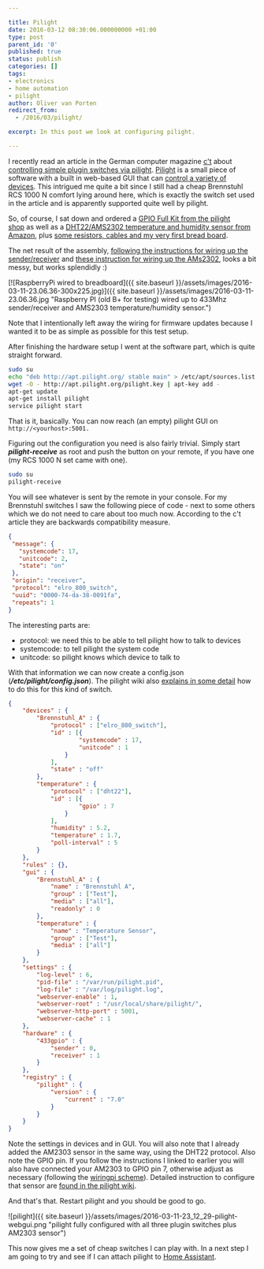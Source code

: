 ```yaml
---

title: Pilight
date: 2016-03-12 08:30:06.000000000 +01:00
type: post
parent_id: '0'
published: true
status: publish
categories: []
tags:
- electronics
- home automation
- pilight
author: Oliver van Porten
redirect_from:
  - /2016/03/pilight/

excerpt: In this post we look at configuring pilight.

---
```

I recently read an article in the German computer magazine [c't](http://www.heise.de/ct) about [controlling simple plugin switches via pilight](http://www.heise.de/ct/ausgabe/2016-2-Funksteckdosen-und-mehr-mit-dem-Raspi-steuern-3057510.html). [Pilight](https://www.pilight.org/) is a small piece of software with a built in web-based GUI that can [control a variety of devices](https://wiki.pilight.org/doku.php/protocols). This intrigued me quite a bit since I still had a cheap Brennstuhl RCS 1000 N comfort lying around here, which is exactly the switch set used in the article and is apparently supported quite well by pilight.

So, of course, I sat down and ordered a [GPIO Full Kit from the pilight shop](https://www.pilight.org/shop/#) as well as a [DHT22/AMS2302 temperature and humidity sensor from Amazon](http://www.amazon.de/gp/product/B00L3I91TO), plus [some resistors, cables and my very first bread board](http://www.amazon.de/gp/product/B00DGNZ9G8).

The net result of the assembly, [following the instructions for wiring up the sender/receiver](https://manual.pilight.org/en/electronics-wiring) and [these instruction for wiring up the AMs2302](http://www.home-automation-community.com/temperature-and-humidity-from-am2302-dht22-sensor-displayed-as-chart/), looks a bit messy, but works splendidly :)

[![RaspberryPi wired to breadboard]({{ site.baseurl }}/assets/images/2016-03-11-23.06.36-300x225.jpg)]({{ site.baseurl }}/assets/images/2016-03-11-23.06.36.jpg "Raspberry PI (old B+ for testing) wired up to 433Mhz sender/receiver and AMS2303 temperature/humidity sensor.")

Note that I intentionally left away the wiring for firmware updates because I wanted it to be as simple as possible for this test setup.

After finishing the hardware setup I went at the software part, which is quite straight forward.

``` bash
sudo su
echo "deb http://apt.pilight.org/ stable main" > /etc/apt/sources.list.d/pilight.list
wget -O - http://apt.pilight.org/pilight.key | apt-key add -
apt-get update
apt-get install pilight
service pilight start
```

That is it, basically. You can now reach (an empty) pilight GUI on ``http://<yourhost>:5001.`` 

Figuring out the configuration you need is also fairly trivial. Simply start _**pilight-receive**_ as root and push the button on your remote, if you have one (my RCS 1000 N set came with one).

``` bash
sudo su
pilight-receive
```

You will see whatever is sent by the remote in your console. For my Brennstuhl switches I saw the following piece of code - next to some others which we do not need to care about too much now. According to the c't article they are backwards compatibility measure.

``` json
{
 "message": {
   "systemcode": 17,
   "unitcode": 2,
   "state": "on"
 },
 "origin": "receiver",
 "protocol": "elro_800_switch",
 "uuid": "0000-74-da-38-0091fa",
 "repeats": 1
}
```

The interesting parts are:

*   protocol: we need this to be able to tell pilight how to talk to devices
*   systemcode: to tell pilight the system code
*   unitcode: so pilight knows which device to talk to

With that information we can now create a config.json (_**/etc/pilight/config.json**_). The pilight wiki also [explains in some detail](https://wiki.pilight.org/doku.php/elro_he_switch_v7_0) how to do this for this kind of switch.

``` json
{
    "devices" : {
        "Brennstuhl_A" : {
            "protocol" : ["elro_800_switch"],
            "id" : [{
                    "systemcode" : 17,
                    "unitcode" : 1
                }
            ],
            "state" : "off"
        },
        "temperature" : {
            "protocol" : ["dht22"],
            "id" : [{
                    "gpio" : 7
                }
            ],
            "humidity" : 5.2,
            "temperature" : 1.7,
            "poll-interval" : 5
        }
    },
    "rules" : {},
    "gui" : {
        "Brennstuhl_A" : {
            "name" : "Brennstuhl A",
            "group" : ["Test"],
            "media" : ["all"],
            "readonly" : 0
        },
        "temperature" : {
            "name" : "Temperature Sensor",
            "group" : ["Test"],
            "media" : ["all"]
        }
    },
    "settings" : {
        "log-level" : 6,
        "pid-file" : "/var/run/pilight.pid",
        "log-file" : "/var/log/pilight.log",
        "webserver-enable" : 1,
        "webserver-root" : "/usr/local/share/pilight/",
        "webserver-http-port" : 5001,
        "webserver-cache" : 1
    },
    "hardware" : {
        "433gpio" : {
            "sender" : 0,
            "receiver" : 1
        }
    },
    "registry" : {
        "pilight" : {
            "version" : {
                "current" : "7.0"
            }
        }
    }
}
```

Note the settings in devices and in GUI. You will also note that I already added the AM2303 sensor in the same way, using the DHT22 protocol. Also note the GPIO pin. If you follow the instructions I linked to earlier you will also have connected your AM2303 to GPIO pin 7, otherwise adjust as necessary (following the [wiringpi scheme](http://wiringpi.com/pins/)). Detailed instruction to configure that sensor are [found in the pilight wiki](https://wiki.pilight.org/doku.php/dht22_v7_0).

And that's that. Restart pilight and you should be good to go.

![pilight]({{ site.baseurl }}/assets/images/2016-03-11-23_12_29-pilight-webgui.png "pilight fully configured with all three plugin switches plus AM2303 sensor")

This now gives me a set of cheap switches I can play with. In a next step I am going to try and see if I can attach pilight to [Home Assistant](https://home-assistant.io/).